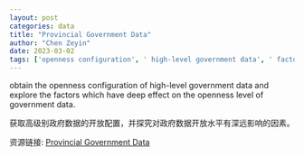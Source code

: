 ```yaml
---
layout: post
categories: data
title: "Provincial Government Data"
author: "Chen Zeyin"
date: 2023-03-02
tags: ['openness configuration', ' high-level government data', ' factors', ' effect', ' openness level']
---
```


obtain the openness configuration of high-level government data and explore the factors which have deep effect on the openness level of government data.

获取高级别政府数据的开放配置，并探究对政府数据开放水平有深远影响的因素。

资源链接: [Provincial Government Data](https://doi.org/10.57760/sciencedb.07470)
